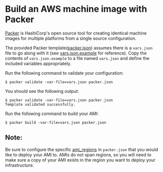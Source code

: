 # Build an AWS machine image with Packer

[Packer](https://www.packer.io/intro/index.html) is HashiCorp's open source tool
for creating identical machine images for multiple platforms from a single
source configuration.

The provided Packer template([packer.json](packer.json)) assumes there is a
`vars.json` file to go along with it (see [vars.json.example](vars.json.example)
for reference). Copy the contents of `vars.json.example` to a file named
`vars.json` and define the included variables appropriately.

Run the following command to validate your configuration:

```shell
$ packer validate -var-file=vars.json packer.json
```

You should see the following output:

```shell
$ packer validate -var-file=vars.json packer.json
Template validated successfully.
```

Run the following command to build your AMI:

```shell
$ packer build -var-file=vars.json packer.json
```

## Note:
Be sure to configure the specific
[ami_regions](https://www.packer.io/docs/builders/amazon-ebs.html#ami_regions)
in `packer.json` that you would like to deploy your AMI to. AMIs do not span
regions, so you will need to make sure a copy of your AMI exists in the region
you want to deploy your infrastructure.
